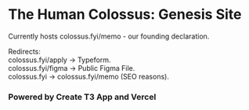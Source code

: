 # The Human Colossus: Genesis Site  

Currently hosts colossus.fyi/memo - our founding declaration.  

Redirects:  
colossus.fyi/apply -> Typeform.  
colossus.fyi/figma -> Public Figma File.  
colossus.fyi -> colossus.fyi/memo (SEO reasons).  
 
### Powered by Create T3 App and Vercel
